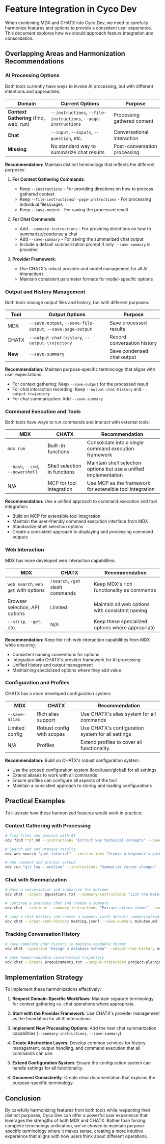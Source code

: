 # Feature Integration in Cyco Dev

When combining MDX and CHATX into Cyco Dev, we need to carefully harmonize features and options to provide a consistent user experience. This document explores how we should approach feature integration and consolidation.

## Overlapping Areas and Harmonization Recommendations

### AI Processing Options

Both tools currently have ways to invoke AI processing, but with different intentions and approaches:

| Domain | Current Options | Purpose |
|--------|----------------|---------|
| **Context Gathering** (find, web, run) | `--instructions`, `--file-instructions`, `--page-instructions` | Processing gathered content |
| **Chat** | `--input`, `--inputs`, `--question`, etc. | Conversational interaction |
| **Missing** | No standard way to summarize chat results | Post-conversation processing |

**Recommendation:** Maintain distinct terminology that reflects the different purposes:

1. **For Context Gathering Commands**:
   - Keep `--instructions` - For providing directions on how to process gathered context
   - Keep `--file-instructions`/`--page-instructions` - For processing individual files/pages
   - Keep `--save-output` - For saving the processed result

2. **For Chat Commands**:
   - Add `--summary-instructions` - For providing directions on how to summarize/condense a chat
   - Add `--save-summary` - For saving the summarized chat output
   - Include a default summarization prompt if only `--save-summary` is provided

3. **Provider Framework**:
   - Use CHATX's robust provider and model management for all AI interactions
   - Maintain consistent parameter formats for model-specific options

### Output and History Management

Both tools manage output files and history, but with different purposes:

| Tool | Output Options | Purpose |
|------|---------------|---------|
| MDX | `--save-output`, `--save-file-output`, `--save-page-output` | Save processed results |
| CHATX | `--output-chat-history`, `--output-trajectory` | Record conversation history |
| **New** | `--save-summary` | Save condensed chat output |

**Recommendation:** Maintain purpose-specific terminology that aligns with user expectations:

- For context gathering: Keep `--save-output` for the processed result
- For chat interaction recording: Keep `--output-chat-history` and `--output-trajectory` 
- For chat summarization: Add `--save-summary`

### Command Execution and Tools

Both tools have ways to run commands and interact with external tools:

| MDX | CHATX | Recommendation |
|-----|-------|----------------|
| `mdx run` | Built-in functions | Consolidate into a single command execution framework |
| `--bash`, `--cmd`, `--powershell` | Shell selection in functions | Maintain shell selection options but use a unified implementation |
| N/A | MCP for tool integration | Use MCP as the framework for extensible tool integration |

**Recommendation:** Use a unified approach to command execution and tool integration:

- Build on MCP for extensible tool integration
- Maintain the user-friendly command execution interface from MDX
- Standardize shell selection options
- Create a consistent approach to displaying and processing command outputs

### Web Interaction

MDX has more developed web interaction capabilities:

| MDX | CHATX | Recommendation |
|-----|-------|----------------|
| `web search`, `web get` with options | `/search`, `/get` slash commands | Keep MDX's rich functionality as commands |
| Browser selection, API options | Limited | Maintain all web options with consistent naming |
| `--strip`, `--get`, etc. | N/A | Keep these specialized options where appropriate |

**Recommendation:** Keep the rich web interaction capabilities from MDX while ensuring:

- Consistent naming conventions for options
- Integration with CHATX's provider framework for AI processing
- Unified history and output management
- Maintaining specialized options where they add value

### Configuration and Profiles

CHATX has a more developed configuration system:

| MDX | CHATX | Recommendation |
|-----|-------|----------------|
| `--save-alias` | Rich alias support | Use CHATX's alias system for all commands |
| Limited config | Robust config with scopes | Use CHATX's configuration system for all settings |
| N/A | Profiles | Extend profiles to cover all functionality |

**Recommendation:** Build on CHATX's robust configuration system:

- Use the scoped configuration system (local/user/global) for all settings
- Extend aliases to work with all commands
- Ensure profiles can configure all aspects of the tool
- Maintain a consistent approach to storing and loading configurations

## Practical Examples

To illustrate how these harmonized features would work in practice:

### Context Gathering with Processing

```bash
# Find files and process with AI
cdv find **/*.md --instructions "Extract key technical concepts" --save-output concepts.md

# Search web and process results
cdv web search "yaml tutorial" --instructions "Create a beginner's guide" --save-output guide.md

# Run command and process output
cdv run "git log --oneline" --instructions "Summarize recent changes" --save-output changes.md
```

### Chat with Summarization

```bash
# Have a conversation and summarize the outcome
cdv chat --inputs @questions.txt --summary-instructions "List the main decisions made" --save-summary decisions.md

# Continue a previous chat and create a summary
cdv chat --continue --summary-instructions "Extract action items" --save-summary actions.md

# Load a chat history and create a summary (with default summarization)
cdv chat --input-chat-history meeting.jsonl --save-summary minutes.md
```

### Tracking Conversation History

```bash
# Save complete chat history in machine-readable format
cdv chat --question "Design a database schema" --output-chat-history schema-design.jsonl

# Save human-readable conversation trajectory
cdv chat --inputs @requirements.txt --output-trajectory project-planning.md
```

## Implementation Strategy

To implement these harmonizations effectively:

1. **Respect Domain-Specific Workflows**: Maintain separate terminology for context gathering vs. chat operations where appropriate.

2. **Start with the Provider Framework**: Use CHATX's provider management as the foundation for all AI interactions.

3. **Implement New Processing Options**: Add the new chat summarization capabilities (`--summary-instructions`, `--save-summary`).

4. **Create Abstraction Layers**: Develop common services for history management, output handling, and command execution that all commands can use.

5. **Extend Configuration System**: Ensure the configuration system can handle settings for all functionality.

6. **Document Consistently**: Create clear documentation that explains the purpose-specific terminology.

## Conclusion

By carefully harmonizing features from both tools while respecting their distinct purposes, Cyco Dev can offer a powerful user experience that leverages the strengths of both MDX and CHATX. Rather than forcing complete terminology unification, we've chosen to maintain purpose-specific terminology where it makes sense, creating a more intuitive experience that aligns with how users think about different operations.